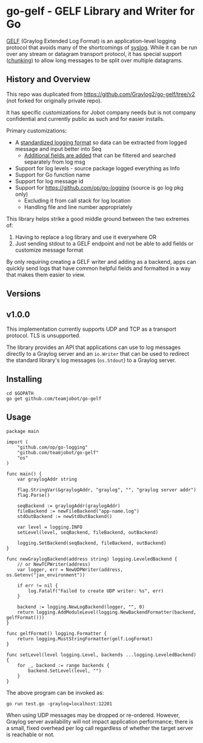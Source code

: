 go-gelf - GELF Library and Writer for Go
========================================

[GELF] (Graylog Extended Log Format) is an application-level logging
protocol that avoids many of the shortcomings of [syslog]. While it
can be run over any stream or datagram transport protocol, it has
special support ([chunking]) to allow long messages to be split over
multiple datagrams.

History and Overview
------
This repo was duplicated from https://github.com/Graylog2/go-gelf/tree/v2 (not forked for originally private repo).

It has specific customizations for Jobot company needs but is not company confidential and currently public as such and for easier installs.

Primary customizations:

- A [standardized logging format](gelf.go) so data can be extracted from logged message and input better into Seq
  - [Additional fields are added](https://github.com/teamjobot/go-gelf/blob/main/message.go#L176) that can be filtered and searched separately from log msg
- Support for log levels - source package logged everything as Info
- Support for Go function name
- Support for log message id
- Support for https://github.com/op/go-logging (source is go log pkg only)
  - Excluding it from call stack for log location
  - Handling file and line number appropriately

This library helps strike a good middle ground between the two extremes of:
1. Having to replace a log library and use it everywhere OR
2. Just sending stdout to a GELF endpoint and not be able to add fields or customize message format

By only requiring creating a GELF writer and adding as a backend, apps can quickly send logs that have common
helpful fields and formatted in a way that makes them easier to view.

Versions
--------

v1.0.0
------

This implementation currently supports UDP and TCP as a transport
protocol. TLS is unsupported.

The library provides an API that applications can use to log messages
directly to a Graylog server and an `io.Writer` that can be used to
redirect the standard library's log messages (`os.Stdout`) to a
Graylog server.

[GELF]: http://docs.graylog.org/en/2.2/pages/gelf.html
[syslog]: https://tools.ietf.org/html/rfc5424
[chunking]: http://docs.graylog.org/en/2.2/pages/gelf.html#chunked-gelf


Installing
----------
	cd $GOPATH
    go get github.com/teamjobot/go-gelf

Usage
-----

```golang
package main

import (
	"github.com/op/go-logging"
	"github.com/teamjobot/go-gelf"
	"os"
)

func main() {
	var graylogAddr string

	flag.StringVar(&graylogAddr, "graylog", "", "graylog server addr")
	flag.Parse()

	seqBackend := graylogAddr(graylogAddr)
	fileBackend := newFileBackend("app-name.log")
	stdOutBackend := newStdOutBackend()

	var level = logging.INFO
	setLevel(level, seqBackend, fileBackend, outBackend)

	logging.SetBackend(seqBackend, fileBackend, outBackend)
}

func newGraylogBackend(address string) logging.LeveledBackend {
	// or NewTCPWriter(address)
	var logger, err = NewUDPWriter(address, os.Getenv("jax_environment"))

	if err != nil {
		log.Fatalf("Failed to create UDP writer: %s", err)
	}

	backend := logging.NewLogBackend(logger, "", 0)
	return logging.AddModuleLevel(logging.NewBackendFormatter(backend, gelfFormat()))
}

func gelfFormat() logging.Formatter {
	return logging.MustStringFormatter(gelf.LogFormat)
}

func setLevel(level logging.Level, backends ...logging.LeveledBackend) {
	for _, backend := range backends {
		backend.SetLevel(level, "")
	}
}

```
The above program can be invoked as:

    go run test.go -graylog=localhost:12201

When using UDP messages may be dropped or re-ordered. However, Graylog
server availability will not impact application performance; there is
a small, fixed overhead per log call regardless of whether the target
server is reachable or not.
